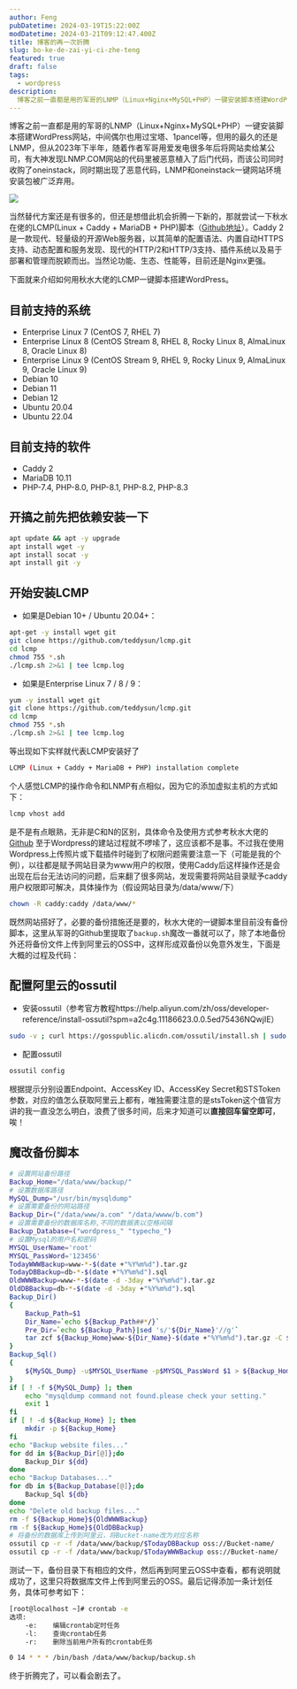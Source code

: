 ```yaml
---
author: Feng
pubDatetime: 2024-03-19T15:22:00Z
modDatetime: 2024-03-21T09:12:47.400Z
title: 博客的再一次折腾
slug: bo-ke-de-zai-yi-ci-zhe-teng
featured: true
draft: false
tags:
  - wordpress
description:
  博客之前一直都是用的军哥的LNMP（Linux+Nginx+MySQL+PHP）一键安装脚本搭建WordPress网站，中间偶尔也用过宝塔、1pancel等，但用的最久的还是LNMP，但从2023年下半年，随着作者军哥用爱发电很多年后将网站卖给某公司，有大神发现LNMP.COM网站的代码里被恶意植入了后门代码，而该公司同时收购了oneinstack，同时期出现了恶意代码，LNMP和oneinstack一键网站环境安装包被广泛弃用。
---
```

博客之前一直都是用的军哥的LNMP（Linux+Nginx+MySQL+PHP）一键安装脚本搭建WordPress网站，中间偶尔也用过宝塔、1pancel等，但用的最久的还是LNMP，但从2023年下半年，随着作者军哥用爱发电很多年后将网站卖给某公司，有大神发现LNMP.COM网站的代码里被恶意植入了后门代码，而该公司同时收购了oneinstack，同时期出现了恶意代码，LNMP和oneinstack一键网站环境安装包被广泛弃用。

<!--more-->
![](https://api.uu126.cn/wp-content/uploads/2024/03/lcmp.png)

当然替代方案还是有很多的，但还是想借此机会折腾一下新的，那就尝试一下秋水在佬的LCMP(Linux + Caddy + MariaDB + PHP)脚本（[Github地址](https://github.com/teddysun/lcmp "Github地址")）。Caddy 2是一款现代、轻量级的开源Web服务器，以其简单的配置语法、内置自动HTTPS支持、动态配置和服务发现、现代的HTTP/2和HTTP/3支持、插件系统以及易于部署和管理而脱颖而出。当然论功能、生态、性能等，目前还是Nginx更强。

下面就来介绍如何用秋水大佬的LCMP一键脚本搭建WordPress。

## 目前支持的系统
- Enterprise Linux 7 (CentOS 7, RHEL 7)
- Enterprise Linux 8 (CentOS Stream 8, RHEL 8, Rocky Linux 8, AlmaLinux 8, Oracle Linux 8)
- Enterprise Linux 9 (CentOS Stream 9, RHEL 9, Rocky Linux 9, AlmaLinux 9, Oracle Linux 9)
- Debian 10
- Debian 11
- Debian 12
- Ubuntu 20.04
- Ubuntu 22.04

## 目前支持的软件
- Caddy 2
- MariaDB 10.11
- PHP-7.4, PHP-8.0, PHP-8.1, PHP-8.2, PHP-8.3

## 开搞之前先把依赖安装一下

```bash
apt update && apt -y upgrade
apt install wget -y
apt install socat -y
apt install git -y
```

## 开始安装LCMP
 - 如果是Debian 10+ / Ubuntu 20.04+：
```bash
apt-get -y install wget git
git clone https://github.com/teddysun/lcmp.git
cd lcmp
chmod 755 *.sh
./lcmp.sh 2>&1 | tee lcmp.log
```
 - 如果是Enterprise Linux 7 / 8 / 9：
```bash
yum -y install wget git
git clone https://github.com/teddysun/lcmp.git
cd lcmp
chmod 755 *.sh
./lcmp.sh 2>&1 | tee lcmp.log
```
等出现如下实样就代表LCMP安装好了
```bash
LCMP (Linux + Caddy + MariaDB + PHP) installation complete
```
个人感觉LCMP的操作命令和LNMP有点相似，因为它的添加虚拟主机的方式如下：
```bash
lcmp vhost add
```
是不是有点眼熟，无非是C和N的区别，具体命令及使用方式参考秋水大佬的[Github](http://https://github.com/teddysun/lcmp "Github")
至于Wordpress的建站过程就不啰嗦了，这应该都不是事。不过我在使用Wordpress上传照片或下载插件时碰到了权限问题需要注意一下（可能是我的个例），以往都是赋予网站目录为www用户的权限，使用Caddy后这样操作还是会出现在后台无法访问的问题，后来翻了很多网站，发现需要将网站目录赋予caddy用户权限即可解决，具体操作为（假设网站目录为/data/www/下）
```bash
chown -R caddy:caddy /data/www/*
```
既然网站搭好了，必要的备份措施还是要的，秋水大佬的一键脚本里目前没有备份脚本，这里从军哥的Github里提取了`backup.sh`魔改一番就可以了，除了本地备份外还将备份文件上传到阿里云的OSS中，这样形成双备份以免意外发生，下面是大概的过程及代码：
## 配置阿里云的ossutil
 - 安装ossutil（参考官方教程https://help.aliyun.com/zh/oss/developer-reference/install-ossutil?spm=a2c4g.11186623.0.0.5ed75436NQwjIE）
```bash
sudo -v ; curl https://gosspublic.alicdn.com/ossutil/install.sh | sudo bash
```
 - 配置ossutil
```bash
ossutil config
```
根据提示分别设置Endpoint、AccessKey ID、AccessKey Secret和STSToken参数，对应的值怎么获取阿里云上都有，唯独需要注意的是stsToken这个值官方讲的我一直没怎么明白，浪费了很多时间，后来才知道可以**直接回车留空即可**，唉！
## 魔改备份脚本
```bash
# 设置网站备份路径
Backup_Home="/data/www/backup/"
# 设置数据库路径
MySQL_Dump="/usr/bin/mysqldump"
# 设置需要备份的网站路径
Backup_Dir=("/data/www/a.com" "/data/wwww/b.com")
# 设置需要备份的数据库名称,不同的数据表以空格间隔
Backup_Database=("wordpress_" "typecho_")
# 设置Mysql的用户名和密码
MYSQL_UserName='root'
MYSQL_PassWord='123456'
TodayWWWBackup=www-*-$(date +"%Y%m%d").tar.gz
TodayDBBackup=db-*-$(date +"%Y%m%d").sql
OldWWWBackup=www-*-$(date -d -3day +"%Y%m%d").tar.gz
OldDBBackup=db-*-$(date -d -3day +"%Y%m%d").sql
Backup_Dir()
{
    Backup_Path=$1
    Dir_Name=`echo ${Backup_Path##*/}`
    Pre_Dir=`echo ${Backup_Path}|sed 's/'${Dir_Name}'//g'`
    tar zcf ${Backup_Home}www-${Dir_Name}-$(date +"%Y%m%d").tar.gz -C ${Pre_Dir} ${Dir_Name}
}
Backup_Sql()
{
    ${MySQL_Dump} -u$MYSQL_UserName -p$MYSQL_PassWord $1 > ${Backup_Home}db-$1-$(date +"%Y%m%d").sql
}
if [ ! -f ${MySQL_Dump} ]; then  
    echo "mysqldump command not found.please check your setting."
    exit 1
fi
if [ ! -d ${Backup_Home} ]; then  
    mkdir -p ${Backup_Home}
fi
echo "Backup website files..."
for dd in ${Backup_Dir[@]};do
    Backup_Dir ${dd}
done
echo "Backup Databases..."
for db in ${Backup_Database[@]};do
    Backup_Sql ${db}
done
echo "Delete old backup files..."
rm -f ${Backup_Home}${OldWWWBackup}
rm -f ${Backup_Home}${OldDBBackup}
# 将备份的数据库上传到阿里云，将Bucket-name改为对应名称
ossutil cp -r -f /data/www/backup/$TodayDBBackup oss://Bucket-name/
ossutil cp -r -f /data/www/backup/$TodayWWWBackup oss://Bucket-name/
```
测试一下，备份目录下有相应的文件，然后再到阿里云OSS中查看，都有说明就成功了，这里只将数据库文件上传到阿里云的OSS。最后记得添加一条计划任务，具体可参考如下：
```bash
[root@localhost ~]# crontab -e
选项:
    -e:    编辑crontab定时任务
    -l:    查询crontab任务
    -r:    删除当前用户所有的crontab任务
```
```bash
0 14 * * * /bin/bash /data/www/backup/backup.sh
```
终于折腾完了，可以看会剧去了。





